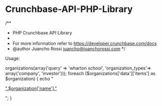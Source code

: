 Crunchbase-API-PHP-Library
==========================

/**
 * PHP Crunchbase API Library
 * 
 * For more information refer to https://developer.crunchbase.com/docs
 * @author Juancho Rossi <juancho@juanchorossi.com>
 */

Usage:

<?php
require_once('crunchbase.php');

$crunchbase 	= new CrunchBase($user_key = 'XXX', $format = 'array');
$organizations 	= $crunchbase->organizations(array('query' 				=> 'wharton school',
													'organization_types'=> array('company', 'investor')));

foreach ($organizations['data']['items'] as $organization)
{
	echo "<p><a href=\"".$organizations['metadata']['www_path_prefix'].$organization['path']."\">".$organization['name']."</a></p>";
}

